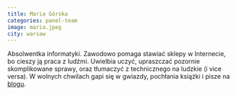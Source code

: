 ```yaml
---
title: Maria Górska
categories: panel-team
image: maria.jpeg
city: warsaw
---
```

Absolwentka informatyki. Zawodowo pomaga stawiać sklepy w Internecie, bo cieszy ją praca z ludźmi. Uwielbia uczyć, upraszczać pozornie skomplikowane sprawy, oraz tłumaczyć z technicznego na ludzkie (i vice versa). W wolnych chwilach gapi się w gwiazdy, pochłania książki i pisze na <a href="http://madeincosmos.net/" data-external="true">blogu</a>.
